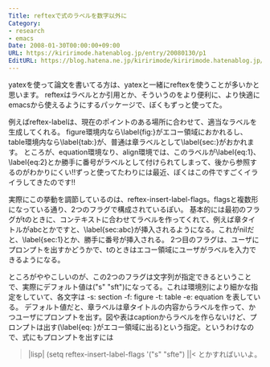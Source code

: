 ```yaml
---
Title: reftexで式のラベルを数字以外に
Category:
- research
- emacs
Date: 2008-01-30T00:00:00+09:00
URL: https://kiririmode.hatenablog.jp/entry/20080130/p1
EditURL: https://blog.hatena.ne.jp/kiririmode/kiririmode.hatenablog.jp/atom/entry/8454420450078215560
---
```



yatexを使って論文を書いてる方は、yatexと一緒にreftexを使うことが多いかと思います。
reftexはラベルとか引用とか、そういうのをより便利に、より快適にemacsから使えるようにするパッケージで、ぼくもずっと使ってた。


例えばreftex-labelは、現在のポイントのある場所に合わせて、適当なラベルを生成してくれる。
figure環境内なら\label{fig:}がエコー領域におかれるし、table環境内なら\label{tab:}が、普通は章ラベルとして\label{sec:}がおかれます。
ところが、equation環境なり、align環境では、このラベルが\label{eq:1}、\label{eq:2}とか勝手に番号がラベルとして付けられてしまって、後から参照するのがわかりにくい!!ずっと使ってたわりには最近、ぼくはこの件ですごくイライラしてきたのです!!


実際にこの挙動を調節しているのは、reftex-insert-label-flags。flagsと複数形になっている通り、2つのフラグで構成されているぽい。
基本的には最初のフラグがtのときに、コンテキストに合わせてラベルを作ってくれて、例えば章タイトルがabcとかですと、\label{sec:abc}が挿入されるようになる。これがnilだと、\label{sec:1}とか、勝手に番号が挿入される。
2つ目のフラグは、ユーザにプロンプトを出すかどうかで、tのときはエコー領域にユーザがラベルを入力できるようになる。


ところがややこしいのが、この2つのフラグは文字列が指定できるということで、実際にデフォルト値は("s" "sft")になってる。これは環境別により細かな指定をしていて、各文字は
-s: section
-f: figure
-t: table
-e: equation
を表している。
デフォルト値だと、章ラベルは章タイトルの内容からラベルを作って、かつユーザにプロンプトを出す。図や表はcaptionからラベルを作らないけど、プロンプトは出す(\label{eq: }がエコー領域に出る)という指定。というわけなので、式にもプロンプトを出すには
>|lisp|
(setq reftex-insert-label-flags '("s" "sfte")
||<
とかすればいいよ。
